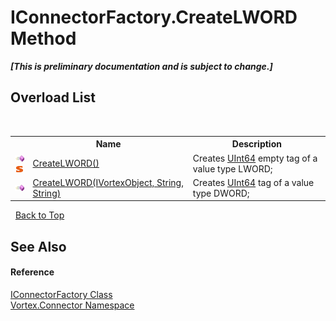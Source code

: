 # IConnectorFactory.CreateLWORD Method 
 _**\[This is preliminary documentation and is subject to change.\]**_


## Overload List
&nbsp;<table><tr><th></th><th>Name</th><th>Description</th></tr><tr><td>![Public method](media/pubmethod.gif "Public method")![Static member](media/static.gif "Static member")</td><td><a href="M_Vortex_Connector_IConnectorFactory_CreateLWORD.md">CreateLWORD()</a></td><td>
Creates <a href="http://msdn2.microsoft.com/en-us/library/06cf7918" target="_blank">UInt64</a> empty tag of a value type LWORD;</td></tr><tr><td>![Public method](media/pubmethod.gif "Public method")</td><td><a href="M_Vortex_Connector_IConnectorFactory_CreateLWORD_1.md">CreateLWORD(IVortexObject, String, String)</a></td><td>
Creates <a href="http://msdn2.microsoft.com/en-us/library/06cf7918" target="_blank">UInt64</a> tag of a value type DWORD;</td></tr></table>&nbsp;
<a href="#iconnectorfactory.createlword-method">Back to Top</a>

## See Also


#### Reference
<a href="T_Vortex_Connector_IConnectorFactory.md">IConnectorFactory Class</a><br /><a href="N_Vortex_Connector.md">Vortex.Connector Namespace</a><br />